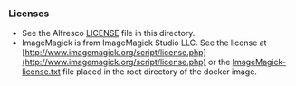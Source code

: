 ### Licenses

* See the Alfresco [LICENSE](LICENSE) file in this directory.
* ImageMagick is from ImageMagick Studio LLC. See the license at [http://www.imagemagick.org/script/license.php](http://www.imagemagick.org/script/license.php)
or the [ImageMagick-license.txt](https://github.com/Alfresco/acs-community-packaging/blob/master/zip/src/main/resources/licenses/3rd-party/ImageMagick-license.txt)
 file placed in the root directory of the docker image.
